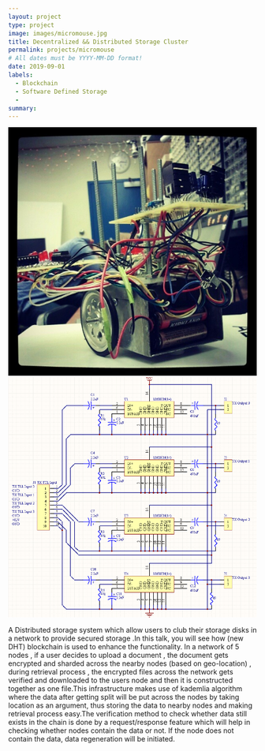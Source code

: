 ```yaml
---
layout: project
type: project
image: images/micromouse.jpg
title: Decentralized && Distributed Storage Cluster
permalink: projects/micromouse
# All dates must be YYYY-MM-DD format!
date: 2019-09-01
labels:
  - Blockchain
  - Software Defined Storage
  - 
summary: 
---
```


<div class="ui small rounded images">
  <img class="ui image" src="../images/micromouse-robot.png">
  <img class="ui image" src="../images/micromouse-circuit.png">
</div>

A Distributed storage system which allow users to club their storage disks in a network to provide secured storage .In this talk, you will see how (new DHT) blockchain is used to enhance the functionality. In a network of 5 nodes , if a user decides to upload a document , the document gets encrypted and sharded across the nearby nodes (based on geo-location) , during retrieval process , the encrypted files across the network gets verified and downloaded to the users node and then it is constructed together as one file.This infrastructure makes use of kademlia algorithm where the data after getting split will be put across the nodes by taking location as an argument, thus storing the data to nearby nodes and making retrieval process easy.The verification method to check whether data still exists in the chain is done by a request/response feature which will help in checking whether nodes contain the data or not. If the node does not contain the data, data regeneration will be initiated.


```js
```

